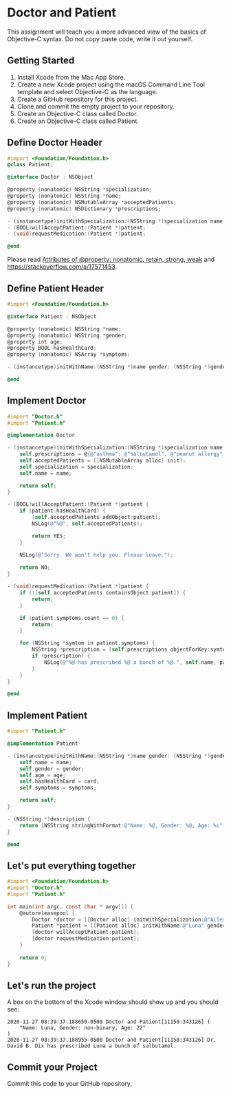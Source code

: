 # Doctor and Patient

This assignment will teach you a more advanced view of the basics of Objective-C syntax. Do not copy paste code, write it out yourself.

## Getting Started

1. Install Xcode from the Mac App Store.
2. Create a new Xcode project using the macOS Command Line Tool template and select Objective-C as the language.
3. Create a GitHub repository for this project.
4. Clone and commit the empty project to your repository.
5. Create an Objective-C class called Doctor.
6. Create an Objective-C class called Patient.

## Define Doctor Header

```objective-c
#import <Foundation/Foundation.h>
@class Patient;

@interface Doctor : NSObject

@property (nonatomic) NSString *specialization;
@property (nonatomic) NSString *name;
@property (nonatomic) NSMutableArray *acceptedPatients;
@property (nonatomic) NSDictionary *prescriptions;

- (instancetype)initWithSpecialization:(NSString *)specialization name: (NSString *)name;
- (BOOL)willAcceptPatient:(Patient *)patient;
- (void)requestMedication:(Patient *)patient;

@end
```

Please read [Attributes of @property: nonatomic, retain, strong, weak](https://medium.com/bitmountn/attributes-of-property-nonatomic-retain-strong-weak-etc-b7ea93a0f772) and https://stackoverflow.com/a/17571453.

## Define Patient Header

```objective-c
#import <Foundation/Foundation.h>

@interface Patient : NSObject

@property (nonatomic) NSString *name;
@property (nonatomic) NSString *gender;
@property int age;
@property BOOL hasHealthCard;
@property (nonatomic) NSArray *symptoms;

- (instancetype)initWithName:(NSString *)name gender: (NSString *)gender age: (int)age hasHealthCard: (BOOL)card symptoms: (NSArray *)symptoms;

@end
```

## Implement Doctor

```objective-c
#import "Doctor.h"
#import "Patient.h"

@implementation Doctor

- (instancetype)initWithSpecialization:(NSString *)specialization name: (NSString *)name {
    self.prescriptions = @{@"asthma": @"salbutamol", @"peanut allergy": @"no peanuts"};
    self.acceptedPatients = [[NSMutableArray alloc] init];
    self.specialization = specialization;
    self.name = name;

    return self;
}

- (BOOL)willAcceptPatient:(Patient *)patient {
    if (patient.hasHealthCard) {
        [self.acceptedPatients addObject:patient];
        NSLog(@"%@", self.acceptedPatients);

        return YES;
    }

    NSLog(@"Sorry. We won't help you. Please leave.");
    
    return NO;
}

- (void)requestMedication:(Patient *)patient {
    if (![self.acceptedPatients containsObject:patient]) {
        return;
    }

    if (patient.symptoms.count == 0) {
        return;
    }

    for (NSString *symtom in patient.symptoms) {
        NSString *prescription = [self.prescriptions objectForKey:symtom];
        if (prescription) {
            NSLog(@"%@ has prescribed %@ a bunch of %@.", self.name, patient.name, prescription);
        }
    }
}

@end
```

## Implement Patient

```objective-c
#import "Patient.h"

@implementation Patient

- (instancetype)initWithName:(NSString *)name gender: (NSString *)gender age: (int)age hasHealthCard: (BOOL)card symptoms: (NSArray *)symptoms; {
    self.name = name;
    self.gender = gender;
    self.age = age;
    self.hasHealthCard = card;
    self.symptoms = symptoms;

    return self;
}

- (NSString *)description {
    return [NSString stringWithFormat:@"Name: %@, Gender: %@, Age: %i", self.name, self.gender, self.age];
}

@end
```

## Let's put everything together

```objective-c
#import <Foundation/Foundation.h>
#import "Doctor.h"
#import "Patient.h"

int main(int argc, const char * argv[]) {
    @autoreleasepool {
        Doctor *doctor = [[Doctor alloc] initWithSpecialization:@"Allergist" name:@"Dr. David B. Dix"];
        Patient *patient = [[Patient alloc] initWithName:@"Luna" gender:@"non-binary" age:22 hasHealthCard:YES symptoms:@[@"asthma"]];
        [doctor willAcceptPatient:patient];
        [doctor requestMedication:patient];
    }
    
    return 0;
}
```

## Let's run the project

A box on the bottom of the Xcode window should show up and you should see:

```
2020-11-27 08:39:37.188650-0500 Doctor and Patient[11150:343126] (
    "Name: Luna, Gender: non-binary, Age: 22"
)
2020-11-27 08:39:37.188955-0500 Doctor and Patient[11150:343126] Dr. David B. Dix has prescribed Luna a bunch of salbutamol.
```

## Commit your Project

Commit this code to your GitHub repository.
